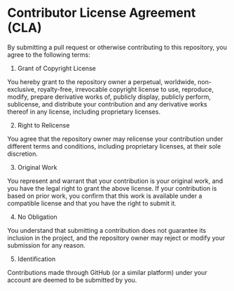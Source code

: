 # Contributor License Agreement (CLA)

By submitting a pull request or otherwise contributing to this repository, you agree to the following terms:

1. Grant of Copyright License

You hereby grant to the repository owner a perpetual, worldwide, non-exclusive, royalty-free, irrevocable copyright license to use, reproduce, modify, prepare derivative works of, publicly display, publicly perform, sublicense, and distribute your contribution and any derivative works thereof in any license, including proprietary licenses.

2. Right to Relicense
   
You agree that the repository owner may relicense your contribution under different terms and conditions, including proprietary licenses, at their sole discretion.

3. Original Work

You represent and warrant that your contribution is your original work, and you have the legal right to grant the above license. If your contribution is based on prior work, you confirm that this work is available under a compatible license and that you have the right to submit it.

4. No Obligation

You understand that submitting a contribution does not guarantee its inclusion in the project, and the repository owner may reject or modify your submission for any reason.

5. Identification

Contributions made through GitHub (or a similar platform) under your account are deemed to be submitted by you.
